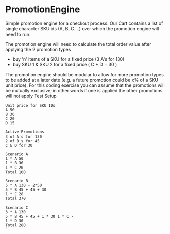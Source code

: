 # PromotionEngine
Simple promotion engine for a checkout process. Our Cart contains a list of single character  SKU ids (A, B, C. ..) over which the promotion engine will need to run. 

The promotion engine will need to calculate the total order value after applying the 2 promotion types 
* buy 'n' items of a SKU for a fixed price (3 A's for 130) 
* buy SKU 1 & SKU 2 for a fixed price ( C + D = 30 ) 

The promotion engine should be modular to allow for more promotion types to be added at a later date (e.g. a future  promotion could be x% of a SKU unit price). For this coding exercise you can assume that the promotions will be mutually  exclusive; in other words if one is applied the other promotions will not apply 
Test Setup 
```text
Unit price for SKU IDs  
A 50 
B 30 
C 20 
D 15 

Active Promotions 
3 of A's for 130 
2 of B's for 45  
C & D for 30 

Scenario A 
1 * A 50 
1 * B 30 
1 * C 20 
Total 100 

Scenario B 
5 * A 130 + 2*50 
5 * B 45 + 45 + 30 
1 * C 28 
Total 370

Scenario C 
3 * A 130 
5 * B 45 + 45 + 1 * 30 1 * C - 
1 * D 30
Total 280 
`
